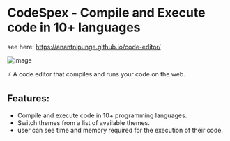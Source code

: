 # CodeSpex - Compile and Execute code in 10+ languages
see here:
https://anantnipunge.github.io/code-editor/

![image](https://user-images.githubusercontent.com/82041920/190481586-3378d0a1-6173-4e57-85f9-2808a72e6831.png)


⚡️ A code editor that compiles and runs your code on the web.

## Features: 
- Compile and execute code in 10+ programming languages.
- Switch themes from a list of available themes.
- user can see time and memory required for the execution of their code.
